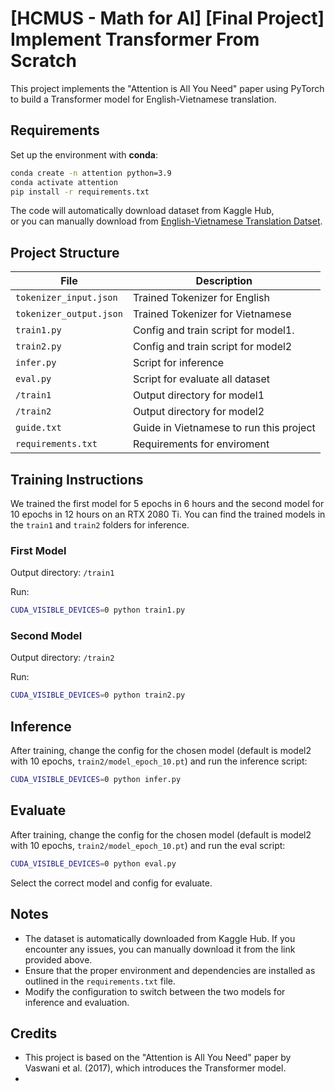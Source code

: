 # [HCMUS - Math for AI] [Final Project] Implement Transformer From Scratch 

This project implements the "Attention is All You Need" paper using PyTorch to build a Transformer model for English-Vietnamese translation.

## Requirements

Set up the environment with **conda**:

```bash
conda create -n attention python=3.9
conda activate attention
pip install -r requirements.txt
```

The code will automatically download dataset from Kaggle Hub,  
or you can manually download from [English-Vietnamese Translation Datset]([https://huggingface.co/Qwen](https://www.kaggle.com/datasets/hungnm/englishvietnamese-translation)).

## Project Structure

| File                         | Description                                        |
|-------------------------------|----------------------------------------------------|
| `tokenizer_input.json`        | Trained Tokenizer for English                      |
| `tokenizer_output.json`       | Trained Tokenizer for Vietnamese|
| `train1.py`                   | Config and train script for model1.       |
| `train2.py`                   | Config and train script for model2     |
| `infer.py`       | Script for inference          |
| `eval.py`| Script for evaluate all dataset         |
| `/train1`                     | Output directory for model1                    |
| `/train2`                     | Output directory for model2                  |
| `guide.txt`                     | Guide in Vietnamese to run this project                     |
| `requirements.txt`                     | Requirements for enviroment                     |



## Training Instructions

We trained the first model for 5 epochs in 6 hours and the second model for 10 epochs in 12 hours on an RTX 2080 Ti.
You can find the trained models in the `train1` and `train2` folders for inference.

### First Model
Output directory: `/train1`

Run:

```bash
CUDA_VISIBLE_DEVICES=0 python train1.py
```

### Second Model
Output directory: `/train2`

Run:

```bash
CUDA_VISIBLE_DEVICES=0 python train2.py
```

## Inference
After training, change the config for the chosen model (default is model2 with 10 epochs, `train2/model_epoch_10.pt`) and run the inference script:

```bash
CUDA_VISIBLE_DEVICES=0 python infer.py
```

## Evaluate

After training, change the config for the chosen model (default is model2 with 10 epochs, `train2/model_epoch_10.pt`) and run the eval script:

```bash
CUDA_VISIBLE_DEVICES=0 python eval.py
```

Select the correct model and config for evaluate.
## Notes
- The dataset is automatically downloaded from Kaggle Hub. If you encounter any issues, you can manually download it from the link provided above.
- Ensure that the proper environment and dependencies are installed as outlined in the `requirements.txt` file.
- Modify the configuration to switch between the two models for inference and evaluation.

## Credits
- This project is based on the "Attention is All You Need" paper by Vaswani et al. (2017), which introduces the Transformer model.
- 

